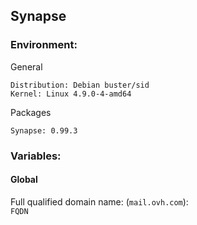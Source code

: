 Synapse
------

### Environment:
General
```
Distribution: Debian buster/sid
Kernel: Linux 4.9.0-4-amd64
```

Packages
```
Synapse: 0.99.3
```

### Variables:
#### Global
Full qualified domain name: (`mail.ovh.com`):   
`FQDN`
